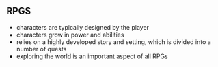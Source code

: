 ## RPGS

- characters are typically designed by the player
- characters grow in power and abilities
- relies on a highly developed story and setting, which is divided into a number of quests
- exploring the world is an important aspect of all RPGs

  
